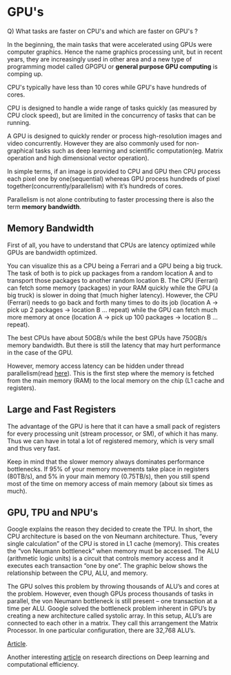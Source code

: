 # GPU's

Q) What tasks are faster on CPU's and which are faster on GPU's ?

In the beginning, the main tasks that were accelerated using GPUs were computer graphics. Hence the name graphics processing unit, but in recent years, they are increasingly used in other area and a new type of programming model called GPGPU or **general purpose GPU computing** is comping up.

CPU's typically have less than 10 cores while GPU's have hundreds of cores.

CPU is designed to handle a wide range of tasks quickly (as measured by CPU clock speed), but are limited in the concurrency of tasks that can be running.

A GPU is designed to quickly render or process high-resolution images and video concurrently. However they are also commonly used for non-graphical tasks such as deep learning and scientific computation(eg. Matrix operation and high dimensional vector operation). 

In simple terms, if an image is provided to CPU and GPU then CPU process each pixel one by one(sequential) whereas GPU process hundreds of pixel together(concurrently/parallelism) with it’s hundreds of cores.

Parallelism is not alone contributing to faster processing there is also the term **memory bandwidth**.

## Memory Bandwidth

First of all, you have to understand that CPUs are latency optimized while GPUs are bandwidth optimized.

You can visualize this as a CPU being a Ferrari and a GPU being a big truck. The task of both is to pick up packages from a random location A and to transport those packages to another random location B. The CPU (Ferrari) can fetch some memory (packages) in your RAM quickly while the GPU (a big truck) is slower in doing that (much higher latency). However, the CPU (Ferrari) needs to go back and forth many times to do its job (location A → pick up 2 packages → location B … repeat) while the GPU can fetch much more memory at once (location A → pick up 100 packages → location B … repeat).

The best CPUs have about 50GB/s while the best GPUs have 750GB/s memory bandwidth. But there is still the latency that may hurt performance in the case of the GPU.

However, memory access latency can be hidden under thread parallelism(read [here](https://medium.com/@tarun.medtiya18/cpu-vs-gpu-for-deep-learning-feca267a9c0b)). 
This is the first step where the memory is fetched from the main memory (RAM) to the local memory on the chip (L1 cache and registers).

## Large and Fast Registers 

The advantage of the GPU is here that it can have a small pack of registers for every processing unit (stream processor, or SM), of which it has many. Thus we can have in total a lot of registered memory, which is very small and thus very fast. 


Keep in mind that the slower memory always dominates performance bottlenecks. If 95% of your memory movements take place in registers (80TB/s), and 5% in your main memory (0.75TB/s), then you still spend most of the time on memory access of main memory (about six times as much).

## GPU, TPU and NPU's

Google explains the reason they decided to create the TPU. In short, the CPU architecture is based on the von Neumann architecture. Thus, “every single calculation” of the CPU is stored in L1 cache (memory). This creates the “von Neumann bottleneck” when memory must be accessed. The ALU (arithmetic logic units) is a circuit that controls memory access and it executes each transaction “one by one”.  The graphic below shows the relationship between the CPU, ALU, and memory.

The GPU solves this problem by throwing thousands of ALU’s and cores at the problem. However, even though GPUs process thousands of tasks in parallel, the von Neumann bottleneck is still present – one transaction at a time per ALU. Google solved the bottleneck problem inherent in GPU’s by creating a new architecture called systolic array. In this setup, ALU’s are connected to each other in a matrix. They call this arrangement the Matrix Processor. In one particular configuration, there are 32,768 ALU’s. 

[Article](https://www.bizety.com/2019/10/28/ai-chips-gpu-tpu-and-npu/).

Another interesting [article](https://timdettmers.com/2017/08/31/deep-learning-research-directions/) on research directions on Deep learning and computational efficiency.
